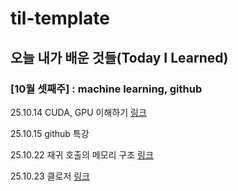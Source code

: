 # til-template

## 오늘 내가 배운 것들(Today I Learned)

### [10월 셋째주] : machine learning, github

25.10.14 CUDA, GPU 이해하기 [링크](https://velog.io/@min_tech/CUDA)

25.10.15 github 특강 

25.10.22 재귀 호출의 메모리 구조 [링크](https://velog.io/@min_tech/%EC%9E%AC%EA%B7%80-%ED%98%B8%EC%B6%9C%EC%9D%98-%EB%A9%94%EB%AA%A8%EB%A6%AC-%EA%B5%AC%EC%A1%B0)

25.10.23 클로저 [링크](https://velog.io/@min_tech/closure)






